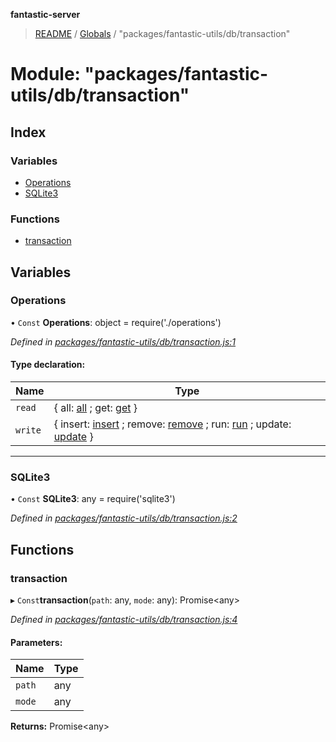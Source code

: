 **fantastic-server**

> [README](../README.md) / [Globals](../globals.md) / "packages/fantastic-utils/db/transaction"

# Module: "packages/fantastic-utils/db/transaction"

## Index

### Variables

* [Operations](_packages_fantastic_utils_db_transaction_.md#operations)
* [SQLite3](_packages_fantastic_utils_db_transaction_.md#sqlite3)

### Functions

* [transaction](_packages_fantastic_utils_db_transaction_.md#transaction)

## Variables

### Operations

• `Const` **Operations**: object = require('./operations')

*Defined in [packages/fantastic-utils/db/transaction.js:1](https://github.com/besimorhino/project-fantastic/blob/a9b4b41/packages/fantastic-utils/db/transaction.js#L1)*

#### Type declaration:

Name | Type |
------ | ------ |
`read` | { all: [all](_server_routes_getresults_.md#all) ; get: [get](_server_commands_getcommanddata_.md#get)  } |
`write` | { insert: [insert](_server_routes_serve_.md#insert) ; remove: [remove](_packages_fantastic_default_auth_accounts_deleteaccount_.md#remove) ; run: [run](_server_scripts_postinstall_.md#run) ; update: [update](_server_db_addconnections_index_.md#update)  } |

___

### SQLite3

• `Const` **SQLite3**: any = require('sqlite3')

*Defined in [packages/fantastic-utils/db/transaction.js:2](https://github.com/besimorhino/project-fantastic/blob/a9b4b41/packages/fantastic-utils/db/transaction.js#L2)*

## Functions

### transaction

▸ `Const`**transaction**(`path`: any, `mode`: any): Promise\<any>

*Defined in [packages/fantastic-utils/db/transaction.js:4](https://github.com/besimorhino/project-fantastic/blob/a9b4b41/packages/fantastic-utils/db/transaction.js#L4)*

#### Parameters:

Name | Type |
------ | ------ |
`path` | any |
`mode` | any |

**Returns:** Promise\<any>
